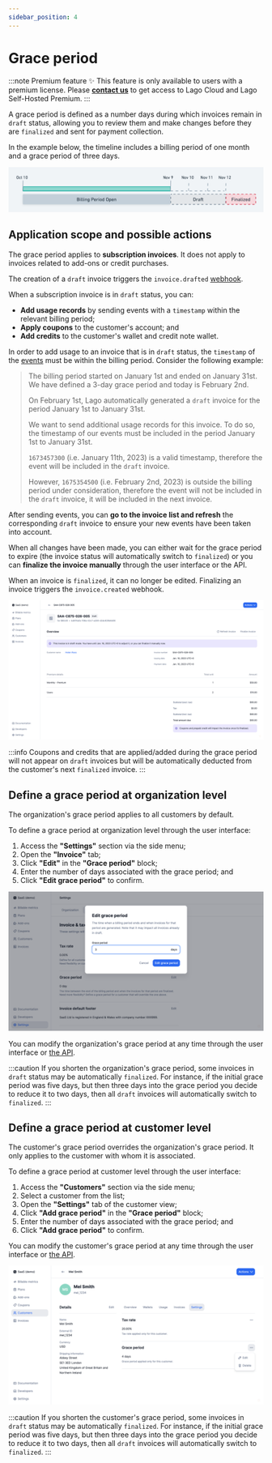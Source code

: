 ```yaml
---
sidebar_position: 4
---
```


# Grace period
:::note Premium feature ✨
This feature is only available to users with a premium license. Please **[contact us](mailto:hello@getlago.com)** to get access to Lago Cloud and Lago Self-Hosted Premium.
:::

A grace period is defined as a number days during which invoices remain in `draft` status, allowing you to review them and make changes before they are `finalized` and sent for payment collection.

In the example below, the timeline includes a billing period of one month and a grace period of three days.

![Illustration of the grace period](../../../static/img/grace-period-timeline.png)

## Application scope and possible actions
The grace period applies to **subscription invoices**. It does not apply to invoices related to add-ons or credit purchases.

The creation of a `draft` invoice triggers the `invoice.drafted` [webhook](../../api/webhooks/messages).

When a subscription invoice is in `draft` status, you can:
- **Add usage records** by sending events with a `timestamp` within the relevant billing period;
- **Apply coupons** to the customer's account; and
- **Add credits** to the customer's wallet and credit note wallet.

In order to add usage to an invoice that is in `draft` status, the `timestamp` of the [events](../events/ingesting_events#send-usage-measurements-to-lago) must be within the billing period. Consider the following example:

>The billing period started on January 1st and ended on January 31st. We have defined a 3-day grace period and today is February 2nd.
>
>On February 1st, Lago automatically generated a `draft` invoice for the period January 1st to January 31st.
>
>We want to send additional usage records for this invoice. To do so, the timestamp of our events must be included in the period January 1st to January 31st.
>
>`1673457300` (i.e. January 11th, 2023) is a valid timestamp, therefore the event will be included in the `draft` invoice.
>
>However, `1675354500` (i.e. February 2nd, 2023) is outside the billing period under consideration, therefore the event will not be included in the `draft` invoice, it will be included in the next invoice.

After sending events, you can **go to the invoice list and refresh** the corresponding `draft` invoice to ensure your new events have been taken into account.

When all changes have been made, you can either wait for the grace period to expire (the invoice status will automatically switch to `finalized`) or you can **finalize the invoice manually** through the user interface or the API.

When an invoice is `finalized`, it can no longer be edited. Finalizing an invoice triggers the `invoice.created` webhook.

![Draft invoice in the Lago app](../../../static/img/grace-period-draft-invoice.png)

:::info
Coupons and credits that are applied/added during the grace period will not appear on `draft` invoices but will be automatically deducted from the customer's next `finalized` invoice.
:::

## Define a grace period at organization level
The organization's grace period applies to all customers by default.

To define a grace period at organization level through the user interface:
1. Access the **"Settings"** section via the side menu;
2. Open the **"Invoice"** tab;
3. Click **"Edit"** in the **"Grace period"** block;
4. Enter the number of days associated with the grace period; and
5. Click **"Edit grace period"** to confirm.

![Grace period in the settings of the app](../../../static/img/grace-period-organization.png)

You can modify the organization's grace period at any time through the user interface or [the API](../../api/organizations/update-organization).

:::caution
If you shorten the organization's grace period, some invoices in `draft` status may be automatically `finalized`. For instance, if the initial grace period was five days, but then three days into the grace period you decide to reduce it to two days, then all `draft` invoices will automatically switch to `finalized`.
:::

## Define a grace period at customer level
The customer's grace period overrides the organization's grace period. It only applies to the customer with whom it is associated.

To define a grace period at customer level through the user interface:
1. Access the **"Customers"** section via the side menu;
2. Select a customer from the list;
3. Open the **"Settings"** tab of the customer view;
4. Click **"Add grace period"** in the **"Grace period"** block;
5. Enter the number of days associated with the grace period; and
6. Click **"Add grace period"** to confirm.

You can modify the customer's grace period at any time through the user interface or [the API](../../api/customers/update-customer).

![Grace period in the customer view](../../../static/img/grace-period-customer.png)

:::caution
If you shorten the customer's grace period, some invoices in `draft` status may be automatically `finalized`. For instance, if the initial grace period was five days, but then three days into the grace period you decide to reduce it to two days, then all `draft` invoices will automatically switch to `finalized`.
:::